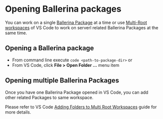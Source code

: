 # Opening Ballerina packages

You can work on a single [Ballerina Package](https://ballerina.io/learn/package-references/) at a time or use [Multi-Root workspaces](https://marketplace.visualstudio.com/items?itemName=WSO2.ballerina) of VS Code to work on serverl related Ballerina Packages at the same time. 

## Opening a Ballerina package

- From command line execute ```code <path-to-package-dir>```
or
- From VS Code, click **File > Open Folder ...** menu item

## Opening multiple Ballerina Packages

Once you have one Ballerina Package opened in VS Code, you can add other related Packages to same workspace.

Please refer to VS Code [Adding Folders to Multi Root Workspaces](https://code.visualstudio.com/docs/editor/multi-root-workspaces#_adding-folders) guide for more details.